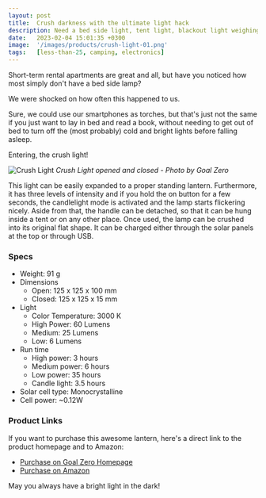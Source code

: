 ```yaml
---
layout: post
title:  Crush darkness with the ultimate light hack
description: Need a bed side light, tent light, blackout light weighing less than 100g that charges with solar?
date:   2023-02-04 15:01:35 +0300
image:  '/images/products/crush-light-01.png'
tags:   [less-than-25, camping, electronics]
---
```


Short-term rental apartments are great and all, but have you noticed how most simply don't have a bed side lamp?

We were shocked on how often this happened to us.

Sure, we could use our smartphones as torches, but that's just not the same if you just want to lay in bed and read a book, without needing to get out of bed to turn off the (most probably) cold and bright lights before falling asleep.

Entering, the crush light!

![Crush Light]({{site.baseurl}}/images/products/crush-light-02.png)
*Crush Light opened and closed - Photo by Goal Zero*

This light can be easily expanded to a proper standing lantern. Furthermore, it has three levels of intensity and if you hold the on button for a few seconds, the candlelight mode is activated and the lamp starts flickering nicely. Aside from that, the handle can be detached, so that it can be hung inside a tent or on any other place. Once used, the lamp can be crushed into its original flat shape. It can be charged either through the solar panels at the top or through USB.


### Specs

* Weight: 91 g
* Dimensions
  * Open: 125 x 125 x 100 mm
  * Closed: 125 x 125 x 15 mm
* Light
  * Color Temperature: 3000 K
  * High Power: 60 Lumens
  * Medium: 25 Lumens
  * Low: 6 Lumens
* Run time
  * High power: 3 hours
  * Medium power: 6 hours
  * Low power: 35 hours
  * Candle light: 3.5 hours
* Solar cell type: Monocrystalline
* Cell power: ~0.12W


### Product Links
If you want to purchase this awesome lantern, here's a direct link to the product homepage and to Amazon:
* [Purchase on Goal Zero Homepage](https://www.goalzero.com/collections/lights/products/crush-light)
* [Purchase on Amazon](https://www.amazon.com/Goal-Zero-Crush-Powered-Lantern/dp/B07BMJPH8L/ref=sr_1_3)

<!-- Please be reminded that these are affiliate links. It means that if you click on one of them, we will receive a small commission at no cost to you. Rest assured, we would never provide a link of a product we don't believe in, use and love ourselves./-->

May you always have a bright light in the dark!    